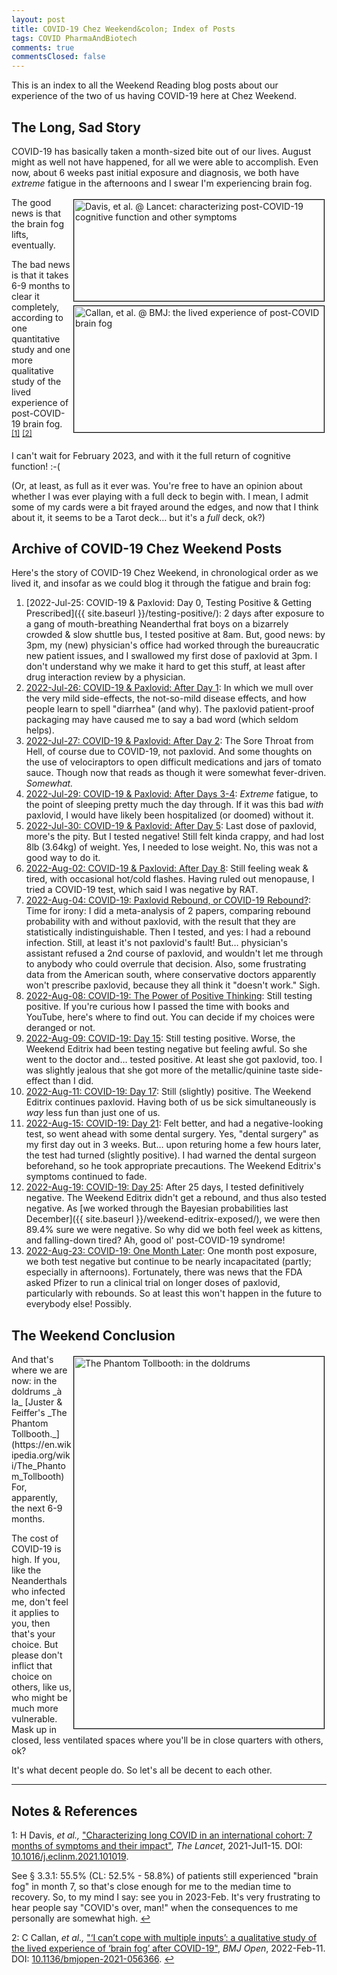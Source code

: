 ```yaml
---
layout: post
title: COVID-19 Chez Weekend&colon; Index of Posts
tags: COVID PharmaAndBiotech
comments: true
commentsClosed: false
---
```


This is an index to all the Weekend Reading blog posts about our experience of the two of
us having COVID-19 here at Chez Weekend.  


## The Long, Sad Story  

COVID-19 has basically taken a month-sized bite out of our lives.  August might as well
not have happened, for all we were able to accomplish.  Even now, about 6 weeks past
initial exposure and diagnosis, we both have _extreme_ fatigue in the afternoons and I
swear I'm experiencing brain fog.  

<img src="{{ site.baseurl }}/images/2022-09-04-covid-index-post-lancet-1.jpg" width="400" height="162" alt="Davis, et al. @ Lancet: characterizing post-COVID-19 cognitive function and other symptoms" title="Davis, et al. @ Lancet: characterizing post-COVID-19 cognitive function and other symptoms" style="float: right; margin: 3px 3px 3px 3px; border: 1px solid #000000;">
<img src="{{ site.baseurl }}/images/2022-09-04-covid-index-post-bmj-1.jpg" width="400" height="202" alt="Callan, et al. @ BMJ: the lived experience of post-COVID brain fog" title="Callan, et al. @ BMJ: the lived experience of post-COVID brain fog" style="float: right; margin: 3px 3px 3px 3px; border: 1px solid #000000;">
The good news is that the brain fog lifts, eventually.  

The bad news is that it takes 6-9 months to clear it completely, according to one
quantitative study and one more qualitative study of the lived experience of post-COVID-19
brain fog. <sup id="fn1a">[[1]](#fn1)</sup> <sup id="fn2a">[[2]](#fn2)</sup>  

I can't wait for February 2023, and with it the full return of cognitive function! :-(  

(Or, at least, as full as it ever was.  You're free to have an opinion about whether I was
ever playing with a full deck to begin with.  I mean, I admit some of my cards were a bit
frayed around the edges, and now that I think about it, it seems to be a Tarot
deck&hellip; but it's a _full_ deck, ok?)  


## Archive of COVID-19 Chez Weekend Posts  

Here's the story of COVID-19 Chez Weekend, in chronological order as we lived it, and insofar
as we could blog it through the fatigue and brain fog:  

1. [2022-Jul-25: COVID-19 & Paxlovid: Day 0, Testing Positive & Getting Prescribed]({{ site.baseurl }}/testing-positive/):  2 days after exposure to a gang of mouth-breathing Neanderthal frat boys on a bizarrely crowded &amp; slow shuttle bus, I tested positive at 8am.  But, good news: by 3pm, my (new) physician's office had worked through the bureaucratic new patient issues, and I swallowed my first dose of paxlovid at 3pm.  I don't understand why we make it hard to get this stuff, at least after drug interaction review by a physician.  
2. [2022-Jul-26: COVID-19 & Paxlovid: After Day 1](https://www.someweekendreading.blog/paxlovid-day-1/):  In which we mull over the very mild side-effects, the not-so-mild disease effects, and how people learn to spell "diarrhea" (and why).  The paxlovid patient-proof packaging may have caused me to say a bad word (which seldom helps).  
3. [2022-Jul-27: COVID-19 & Paxlovid: After Day
2](https://www.someweekendreading.blog/paxlovid-day-2/): The Sore Throat from Hell, of course due to COVID-19, not paxlovid. And some thoughts on the use of velociraptors to open difficult medications and jars of tomato sauce.  Though now that reads as though it were somewhat fever-driven.  _Somewhat._  
4. [2022-Jul-29: COVID-19 & Paxlovid: After Days 3-4](https://www.someweekendreading.blog/paxlovid-day-3-4/): _Extreme_ fatigue, to the point of sleeping pretty much the day through.  If it was this bad _with_ paxlovid, I would have likely been hospitalized (or doomed) without it.  
5. [2022-Jul-30: COVID-19 & Paxlovid: After Day 5](https://www.someweekendreading.blog/paxlovid-day-5/): Last dose of paxlovid, more's the pity.  But I tested negative!  Still felt kinda crappy, and had lost 8lb (3.64kg) of weight.  Yes, I needed to lose weight.  No, this was not a good way to do it.  
6. [2022-Aug-02: COVID-19 & Paxlovid: After Day 8](https://www.someweekendreading.blog/paxlovid-day-8/):  Still feeling weak &amp; tired, with occasional hot/cold flashes.  Having ruled out menopause, I tried a COVID-19 test, which said I was negative by RAT.  
7. [2022-Aug-04: COVID-19: Paxlovid Rebound, or COVID-19 Rebound?](https://www.someweekendreading.blog/covid-rebound/): Time for irony: I did a meta-analysis of 2 papers, comparing rebound probability with and without paxlovid, with the result that they are statistically indistinguishable.  Then I tested, and yes: I had a rebound infection.  Still, at least it's not paxlovid's fault! But&hellip; physician's assistant refused a 2nd course of paxlovid, and wouldn't let me through to anybody who could overrule that decision.  Also, some frustrating data from the American south, where conservative doctors apparently won't prescribe paxlovid, because they all think it "doesn't work."  Sigh.  
8. [2022-Aug-08: COVID-19: The Power of Positive Thinking](https://www.someweekendreading.blog/positive-thinking/):  Still testing positive.  If you're curious how I passed the time with books and YouTube, here's where to find out. You can decide if my choices were deranged or not.  
9. [2022-Aug-09: COVID-19: Day 15](https://www.someweekendreading.blog/covid-day-15/): Still testing positive.  Worse, the Weekend Editrix had been testing negative but feeling awful.  So she went to the doctor and&hellip; tested positive.  At least she got paxlovid, too. I was slightly jealous that she got more of the metallic/quinine taste side-effect than I did.  
10. [2022-Aug-11: COVID-19: Day 17](https://www.someweekendreading.blog/covid-day-17/): Still (slightly) positive.  The Weekend Editrix continues paxlovid.  Having both of us be sick simultaneously is _way_ less fun than just one of us.  
11. [2022-Aug-15: COVID-19: Day 21](https://www.someweekendreading.blog/covid-day-21/): Felt better, and had a negative-looking test, so went ahead with some dental surgery. Yes, "dental surgery" as my first day out in 3 weeks.  But&hellip; upon returing home a few hours later, the test had turned (slightly positive). I had warned the dental surgeon beforehand, so he took appropriate precautions. The Weekend Editrix's symptoms continued to fade.  
12. [2022-Aug-19: COVID-19: Day 25](https://www.someweekendreading.blog/covid-day-25/):
After 25 days, I tested definitively negative.  The Weekend Editrix didn't get a rebound,
and thus also tested negative.  As
[we worked through the Bayesian probabilities last December]({{ site.baseurl }}/weekend-editrix-exposed/),
we were then 89.4% sure we were negative.  So why did we both feel week as kittens, and falling-down tired?  Ah, good ol' post-COVID-19 syndrome!  
13. [2022-Aug-23: COVID-19: One Month Later](https://www.someweekendreading.blog/covid-1-month-later/): One month post exposure, we both test negative but continue to be nearly incapacitated (partly; especially in afternoons). Fortunately, there was news that the FDA asked Pfizer to run a clinical trial on longer doses of paxlovid, particularly with rebounds.  So at least this won't happen in the future to everybody else!  Possibly.  


## The Weekend Conclusion  

<img src="{{ site.baseurl }}/images/2022-09-04-covid-index-post-doldrums-1.jpg" width="400" height="595" alt="The Phantom Tollbooth: in the doldrums" title="The Phantom Tollbooth: in the doldrums" style="float: right; margin: 3px 3px 3px 3px; border: 1px solid #000000;">
And that's where we are now: in the doldrums _&agrave; la_ 
[Juster & Feiffer's _The Phantom Tollbooth._](https://en.wikipedia.org/wiki/The_Phantom_Tollbooth)
For, apparently, the next 6-9 months.  

The cost of COVID-19 is high.  If you, like the Neanderthals who infected me, don't feel
it applies to you, then that's your choice.  But please don't inflict that choice on
others, like us, who might be much more vulnerable.  Mask up in closed, less ventilated
spaces where you'll be in close quarters with others, ok?  

It's what decent people do.  So let's all be decent to each other.  

---

## Notes &amp; References  

<!--
<sup id="fn1a">[[1]](#fn1)</sup>

<a id="fn1">1</a>: ***, ["***"](***), *** [↩](#fn1a)  

<a href="{{ site.baseurl }}/images/***">
  <img src="{{ site.baseurl }}/images/***" width="400" height="***" alt="***" title="***" style="float: right; margin: 3px 3px 3px 3px; border: 1px solid #000000;">
</a>

<iframe width="400" height="224" src="***" allow="accelerometer; encrypted-media; gyroscope; picture-in-picture" allowfullscreen style="float: right; margin: 3px 3px 3px 3px; border: 1px solid #000000;"></iframe>
-->

<a id="fn1">1</a>: H Davis, _et al.,_ ["Characterizing long COVID in an international cohort: 7 months of symptoms and their impact"](https://www.thelancet.com/journals/eclinm/article/PIIS2589-5370(21)00299-6/fulltext), _The Lancet_, 2021-Jul1-15.  DOI: [10.1016/j.eclinm.2021.101019](https://doi.org/10.1016/j.eclinm.2021.101019).  

See &sect; 3.3.1: 55.5% (CL: 52.5% - 58.8%) of patients still experienced "brain fog" in month 7, so that's close enough for me to the median time to recovery.  So, to my mind I say: see you in 2023-Feb.  It's very frustrating to hear people say "COVID's over, man!" when the consequences to me personally are somewhat high. [↩](#fn1a)  

<a id="fn2">2</a>: C Callan, _et al.,_ ["‘I can’t cope with multiple inputs’: a qualitative study of the lived experience of ‘brain fog’ after COVID-19"](https://bmjopen.bmj.com/content/12/2/e056366), _BMJ Open_, 2022-Feb-11.  DOI: [10.1136/bmjopen-2021-056366](https://doi.org/10.1136/bmjopen-2021-056366). [↩](#fn2a)  
